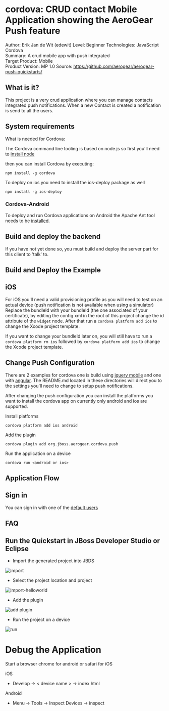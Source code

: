 cordova: CRUD contact Mobile Application showing the AeroGear Push feature 
==========================================================================
Author: Erik Jan de Wit (edewit)
Level: Beginner
Technologies: JavaScript Cordova              
Summary: A crud mobile app with push integrated       
Target Product: Mobile  
Product Version: MP 1.0
Source: https://github.com/aerogear/aerogear-push-quickstarts/

What is it?
-----------

This project is a very crud application where you can manage contacts integrated push notifications. When a new Contact is created a notification is send to all the users.

System requirements
-------------------

What is needed for Cordova:

The Cordova command line tooling is based on node.js so first you'll need to [install node](http://nodejs.org/download/)

then you can install Cordova by executing:
```
npm install -g cordova
```

To deploy on ios you need to install the ios-deploy package as well
```
npm install -g ios-deploy
```

### Cordova-Android

To deploy and run Cordova applications on Android the Apache Ant tool needs to be [installed](http://ant.apache.org/manual/install.html).


Build and deploy the backend
----------------------------

If you have not yet done so, you must build and deploy the server part for this client to 'talk' to.

Build and Deploy the Example
----------------------------

## iOS
For iOS you'll need a valid provisioning profile as you will need to test on an actual device (push notification is not available when using a simulator)
Replace the bundleId with your bundleId (the one associated of your certificate), by editing the config.xml in the root of this project change the id attribute of the `widget` node. After that run a `cordova platform add ios` to change the Xcode project template.

If you want to change your bundleId later on, you will still have to run a `cordova platform rm ios` followed by `cordova platform add ios` to change the Xcode project template.

## Change Push Configuration

There are 2 examples for cordova one is build using [jquery mobile](jqm) and one with [angular](angular). The README.md located in these directories will direct you to the settings you'll need to change to setup push notifications.

After changing the push configuration you can install the platforms you want to install the cordova app on currently only android and ios are supported.

Install platforms
```
cordova platform add ios android
```

Add the plugin
```
cordova plugin add org.jboss.aerogear.cordova.push
```


Run the application on a device
```
cordova run <android or ios>
```

Application Flow
----------------------

## Sign in
You can sign in with one of the [default users](https://github.com/aerogear/aerogear-push-quickstarts/tree/master/client#default-users)


FAQ
--------------------



Run the Quickstart in JBoss Developer Studio or Eclipse
-------------------------------------------------------

- Import the generated project into JBDS

![import](doc/import.png)

- Select the project location and project

![import-helloworld](doc/import-helloworld.png)

- Add the plugin  

![add plugin](doc/plugin-add.png)

- Run the project on a device

![run](doc/run.png)

Debug the Application
=====================

Start a browser chrome for android or safari for iOS

iOS 
* Develop -> < device name > -> index.html

Android
* Menu -> Tools -> Inspect Devices -> inspect
